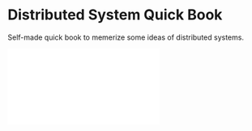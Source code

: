 # Distributed System Quick Book

Self-made quick book to memerize some ideas of distributed systems.

![Sample](./output.pdf)

